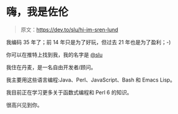 # 嗨，我是佐伦

> 原文：<https://dev.to/slu/hi-im-sren-lund>

我编码 35 年了；前 14 年只是为了好玩，但过去 21 年也是为了盈利；-)

你可以在推特上找到我，我的名字是 [@slu](https://twitter.com/slu)

我住在丹麦，是一名自由开发者/顾问。

我主要用这些语言编程:Java、Perl、JavaScript、Bash 和 Emacs Lisp。

我目前正在学习更多关于函数式编程和 Perl 6 的知识。

很高兴见到你。